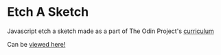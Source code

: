 # Etch A Sketch

Javascript etch a sketch made as a part of The Odin Project's [curriculum](https://www.theodinproject.com/courses/web-development-101/lessons/etch-a-sketch-project)

Can be [viewed here!](https://mmboyce.github.io/etch-a-sketch)